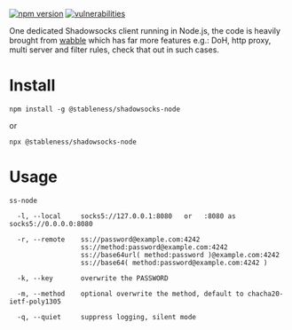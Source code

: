 [![npm version](https://badgen.net/npm/v/@stableness/shadowsocks-node)](https://www.npmjs.com/package/@stableness/shadowsocks-node)
[![vulnerabilities](https://snyk.io/test/npm/@stableness/shadowsocks-node/badge.svg)](https://snyk.io/test/npm/@stableness/shadowsocks-node) 

One dedicated Shadowsocks client running in Node.js, the code is heavily brought from [wabble](https://github.com/stableness/wabble) which has far more features e.g.: DoH, http proxy, multi server and filter rules, check that out in such cases.



# Install

```
npm install -g @stableness/shadowsocks-node
```

or

```
npx @stableness/shadowsocks-node
```



# Usage

```
ss-node

  -l, --local     socks5://127.0.0.1:8080   or   :8080 as socks5://0.0.0.0:8080

  -r, --remote    ss://password@example.com:4242
                  ss://method:password@example.com:4242
                  ss://base64url( method:password )@example.com:4242
                  ss://base64( method:password@example.com:4242 )

  -k, --key       overwrite the PASSWORD

  -m, --method    optional overwrite the method, default to chacha20-ietf-poly1305

  -q, --quiet     suppress logging, silent mode
```

